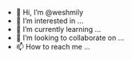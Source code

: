 - 👋 Hi, I’m @weshmily
- 👀 I’m interested in ...
- 🌱 I’m currently learning ...
- 💞️ I’m looking to collaborate on ...
- 📫 How to reach me ...

<!---
weshmily/weshmily is a ✨ special ✨ repository because its `README.md` (this file) appears on your GitHub profile.
You can click the Preview link to take a look at your changes.
--->
